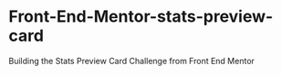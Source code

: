 # Front-End-Mentor-stats-preview-card
 Building the Stats Preview Card Challenge from Front End Mentor
